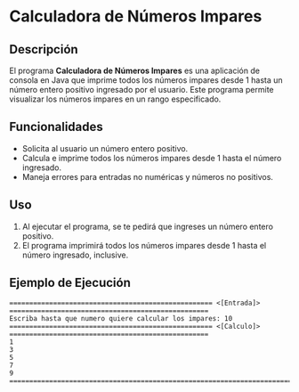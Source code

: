 # Calculadora de Números Impares

## Descripción

El programa **Calculadora de Números Impares** es una aplicación de consola en Java que imprime todos los números impares desde 1 hasta un número entero positivo ingresado por el usuario. Este programa permite visualizar los números impares en un rango especificado.

## Funcionalidades

- Solicita al usuario un número entero positivo.
- Calcula e imprime todos los números impares desde 1 hasta el número ingresado.
- Maneja errores para entradas no numéricas y números no positivos.

## Uso

1. Al ejecutar el programa, se te pedirá que ingreses un número entero positivo.
2. El programa imprimirá todos los números impares desde 1 hasta el número ingresado, inclusive.

## Ejemplo de Ejecución

```plaintext
=================================================== <[Entrada]> ==================================================
Escriba hasta que numero quiere calcular los impares: 10
=================================================== <[Calculo]> ==================================================
1
3
5
7
9
==================================================================================================================
```